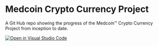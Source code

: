 # Medcoin Crypto Currency Project

A Git Hub repo showing the progress of the Medcoin™ Crypto Currency Project from inception to date.

[![Open in Visual Studio Code](https://open.vscode.dev/badges/open-in-vscode.svg)](https://open.vscode.dev/rwebaz/Medcoin-Lessons-Project)